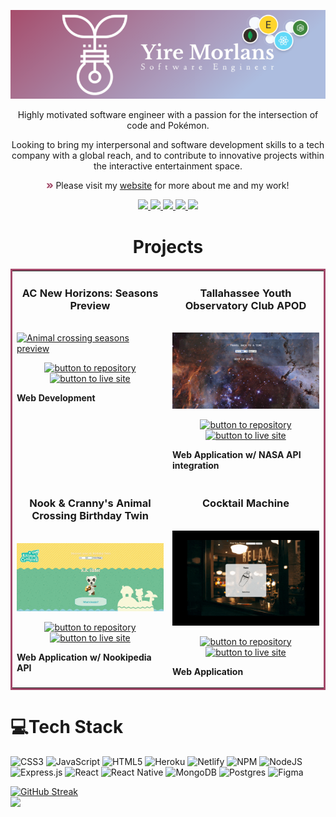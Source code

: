 <p align='center'><img src="https://github.com/yiremorlans/yiremorlans/blob/main/logo.png" alt="yire morlans logo" style="max-width: 100%;"/></p>
<p align='center'>Highly motivated software engineer with a passion for the intersection of code and Pokémon.</p>
<p align='center'>Looking to bring my interpersonal and software development skills to a tech company with a global reach, and to contribute to innovative projects within the interactive entertainment space.</p>
<p align='center'><img src="https://github.com/yiremorlans/yiremorlans/blob/main/fast-forward.png?raw=true" alt="arrow icon" height="10px" margin="auto" style="max-width: 100%;"> Please visit my <a href="https://yiremorlans.netlify.app/">website</a> for more about me and my work! </p>
<p align="center">
  <a href="https://yiremorlans.netlify.app" target="_blank">
    <img src="https://img.shields.io/static/v1?label=|&message=WEBSITE&color=a3496a&style=flat&logo=react&logo-color=white"/>
  </a>
  <a href="https://www.linkedin.com/in/yiremorlans/" target="_blank">
    <img src="https://img.shields.io/static/v1?label=|&message=LINKED-IN&color=a3496a&style=flat&logo=linkedin&logo-color=white"/>
  </a>
  <a href="https://twitter.com/xenaaMorph" target="_blank">
    <img src="https://img.shields.io/static/v1?label=|&message=TWITTER&color=a3496a&style=flat&logo=twitter&logo-color=white"/>
  </a>
  <a href="https://angel.co/u/yire-morlans" target="_blank">
      <img src="https://img.shields.io/static/v1?label=|&message=ANGEL-LIST&color=a3496a&style=flat&logo=angellist&logo-color=white"/>
  </a>
  <a href="#" target="_blank">
      <img src="https://img.shields.io/static/v1?label=|&message=RESUME&color=a3496a&style=flat&logo=react&logo-color=white"/>
  </a> 
</p>


<h1 align="center">Projects</h1>

<table bordercolor="#a3496a">
  
  <tr>
    <td width="50%" valign="top">
      <h3 align="center">AC New Horizons: Seasons Preview</h3>
        <br />
        <a target="_blank" href="https://yiremorlans.github.io/acnh-seasons/">
            <img src="https://github.com/yiremorlans/yiremorlans/blob/main/ac-seasons.gif" width="100%" alt="Animal crossing seasons preview"/>
        </a>
        <br />
        <p align="center">
          
  <a href="https://github.com/yiremorlans/acnh-seasons" target="_blank" rel="noreferrer">
    <img src="https://img.shields.io/badge/-repo-efefef?style=flat-square&logo=github&logoColor=a24667" alt="button to repository" height ="25px"></a> 
  <a href="https://yiremorlans.github.io/acnh-seasons/" target="_blank" rel="noreferrer">
    <img src="https://img.shields.io/badge/-live%20site-a24667?style=flat-square" alt="button to live site" height="25px"></a>
        </p>
         <p><strong>Web Development</strong></p>
    </td>
    <td width="50%" valign="top">
      <h3 align="center">Tallahassee Youth Observatory Club APOD</h3>
        <br />
      <a target="_blank" href="https://yiremorlans.github.io/NASA-api/">
            <img src="https://github.com/yiremorlans/yiremorlans/blob/main/nasa-data.gif" width="100%"  alt="NASA picture of day API web app"/>
        </a>
        <br />
        <p align="center">
          
  <a href="https://github.com/yiremorlans/NASA-api" target="_blank">
    <img src="https://img.shields.io/badge/-repo-efefef?style=flat-square&logo=github&logoColor=a24667" alt="button to repository" height ="25px"></a> 
  </a>
  <a href="https://yiremorlans.github.io/NASA-api/" target="_blank">
    <img src="https://img.shields.io/badge/-live%20site-a24667?style=flat-square" alt="button to live site" height="25px"></a>
  </a>
      </p>
      <p><strong>Web Application w/ NASA API integration</strong></p>
    </td>
  </tr>
  
  <tr>
    <td width="50%" valign="top">
      <h3 align="center">Nook & Cranny's Animal Crossing Birthday Twin</h3>
      <br />
        <a target="_blank" href="https://yiremorlans.github.io/ac-birthdaytwin/">
          <img src="https://github.com/yiremorlans/yiremorlans/blob/main/birthday-twin.gif" width="100%" alt="Animal crossing birthday twin finder"/>
        </a>
      <br />
        <p align="center">
  <a href="https://github.com/yiremorlans/ac-birthdaytwin" target="_blank">
    <img src="https://img.shields.io/badge/-repo-efefef?style=flat-square&logo=github&logoColor=a24667" alt="button to repository" height ="25px"></a> 
  </a>
  <a href="https://yiremorlans.github.io/ac-birthdaytwin/" target="_blank">
    <img src="https://img.shields.io/badge/-live%20site-a24667?style=flat-square" alt="button to live site" height="25px"></a>
  </a>
      </p>
        <p><strong>Web Application w/ Nookipedia API</strong></p>
    </td>
    <td width="50%" valign="top">
      <h3 align="center">Cocktail Machine</h3>
        <br />
        <a target="_blank" href="https://cocktail-machine.netlify.app/">
          <img src="https://github.com/yiremorlans/yiremorlans/blob/main/cocktail-generator.gif" width="100%" alt="cocktail generator"/>
        </a>
        <br />
        <p align="center">
          
  <a href="https://github.com/yiremorlans/cocktail-machine" target="_blank">
  <img src="https://img.shields.io/badge/-repo-efefef?style=flat-square&logo=github&logoColor=a24667" alt="button to repository" height ="25px"></a> 
  </a>
  <a href="https://cocktail-machine.netlify.app/" target="_blank">
    <img src="https://img.shields.io/badge/-live%20site-a24667?style=flat-square" alt="button to live site" height="25px"></a>
      </p>
        <p><strong>Web Application</strong></p>
    </td>
  </tr>
</table>

# 💻Tech Stack
![CSS3](https://img.shields.io/badge/css3-%231572B6.svg?style=flat&logo=css3&logoColor=white) ![JavaScript](https://img.shields.io/badge/javascript-%23323330.svg?style=flat&logo=javascript&logoColor=%23F7DF1E) ![HTML5](https://img.shields.io/badge/html5-%23E34F26.svg?style=flat&logo=html5&logoColor=white) ![Heroku](https://img.shields.io/badge/heroku-%23430098.svg?style=flat&logo=heroku&logoColor=white) ![Netlify](https://img.shields.io/badge/netlify-%23000000.svg?style=flat&logo=netlify&logoColor=#00C7B7) ![NPM](https://img.shields.io/badge/NPM-%23000000.svg?style=flat&logo=npm&logoColor=white) ![NodeJS](https://img.shields.io/badge/node.js-6DA55F?style=flat&logo=node.js&logoColor=white) ![Express.js](https://img.shields.io/badge/express.js-%23404d59.svg?style=flat&logo=express&logoColor=%2361DAFB) ![React](https://img.shields.io/badge/react-%2320232a.svg?style=flat&logo=react&logoColor=%2361DAFB) ![React Native](https://img.shields.io/badge/react_native-%2320232a.svg?style=flat&logo=react&logoColor=%2361DAFB) ![MongoDB](https://img.shields.io/badge/MongoDB-%234ea94b.svg?style=flat&logo=mongodb&logoColor=white) ![Postgres](https://img.shields.io/badge/postgres-%23316192.svg?style=flat&logo=postgresql&logoColor=white) 	![Figma](https://img.shields.io/badge/figma-%23F24E1E.svg?style=flat&logo=figma&logoColor=white)
 <br>

  
 [![GitHub Streak](http://github-readme-streak-stats.herokuapp.com?user=yiremorlans&theme=tokyonight&date_format=M%20j%5B%2C%20Y%5D&background=DD272700)](https://git.io/streak-stats)
 <br/>
   <img src="https://www.codewars.com/users/XenaaMorph%20/badges/small">
